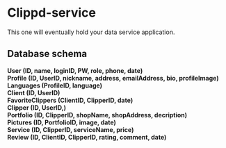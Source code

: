 # Clippd-service
This one will eventually hold your data service application.

## Database schema
**User (ID, name, loginID, PW, role, phone, date)\
Profile (ID, UserID, nickname, address, emailAddress, bio, profileImage)\
Languages (ProfileID, language)\
Client (ID, UserID)\
FavoriteClippers (ClientID, ClipperID, date)\
Clipper (ID, UserID,)\
Portfolio (ID, ClipperID, shopName, shopAddress, decription)\
Pictures (ID, PortfolioID, image, date)\
Service (ID, ClipperID, serviceName, price)\
Review (ID, ClientID, ClipperID, rating, comment, date)**
